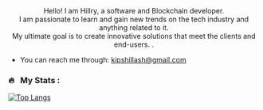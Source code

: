 <div align = "center"> Hello! I am Hillry, a software and Blockchain  developer. </br />  I am passionate to learn and gain new trends on the tech industry and anything related to it. <br /> My ultimate goal is to create innovative solutions that meet the clients and end-users.  .</div>

- You can reach me through: kipshillash@gmail.com

### 🔥 &nbsp; My Stats :

[![Top Langs](https://github-readme-stats.vercel.app/api/top-langs/?username=ronkips&layout=compact&theme=vision-friendly-dark)](https://github.com/anuraghazra/github-readme-stats)

<!---
ronkips/ronkips is a ✨ special ✨ repository because its `README.md` (this file) appears on your GitHub profile.
You can click the Preview link to take a look at your changes.
--->
